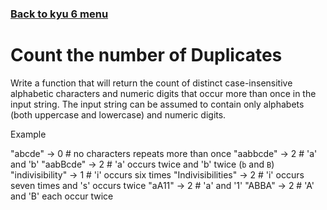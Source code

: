 ### [Back to kyu 6 menu](../) <br>
# Count the number of Duplicates

Write a function that will return the count of distinct case-insensitive alphabetic characters and numeric digits that occur more than once in the input string. The input string can be assumed to contain only alphabets (both uppercase and lowercase) and numeric digits.

Example

"abcde" -> 0  # no characters repeats more than once
"aabbcde" -> 2  # 'a' and 'b'
"aabBcde" -> 2  # 'a' occurs twice and 'b' twice (`b` and `B`)
"indivisibility" -> 1  # 'i' occurs six times
"Indivisibilities" -> 2  # 'i' occurs seven times and 's' occurs twice
"aA11" -> 2  # 'a' and '1'
"ABBA" -> 2  # 'A' and 'B' each occur twice